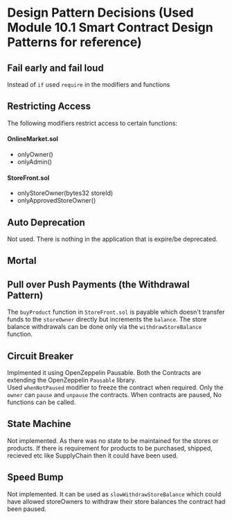 # Design Pattern Decisions (Used Module 10.1 Smart Contract Design Patterns for reference)

## Fail early and fail loud
Instead of `if` used `require` in the modifiers and functions

## Restricting Access
The following modifiers restrict access to certain functions: 

#### OnlineMarket.sol 
- onlyOwner()
- onlyAdmin()

#### StoreFront.sol 
- onlyStoreOwner(bytes32 storeId)
- onlyApprovedStoreOwner()

## Auto Deprecation
Not used. There is nothing in the application that is expire/be deprecated.

## Mortal


## Pull over Push Payments (the Withdrawal Pattern)
The `buyProduct` function in  `StoreFront.sol` is payable which doesn't transfer funds to the `storeOwner` directly but increments the `balance`. The store balance withdrawals can be done only via the `withdrawStoreBalance` function.

## Circuit Breaker
Implmented it using OpenZeppelin Pausable. Both the Contracts are extending the OpenZeppelin `Pausable` library.  
Used `whenNotPaused` modifier to freeze the contract when required. Only the `owner` can `pause` and `unpause` the contracts. 
When contracts are paused, No functions can be called.

## State Machine
Not implemented. As there was no state to be maintained for the stores or products. If there is requirement for products to be purchased, shipped, recieved etc like SupplyChain then it could have been used.

## Speed Bump
Not implemented. It can be used as `slowWithdrawStoreBalance` which could have allowed storeOwners to withdraw their store balances the contract had been paused.
